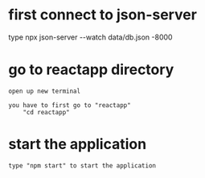 # first connect to json-server
 type npx json-server --watch data/db.json  -8000 
  
# go to reactapp directory
    open up new terminal
    
    you have to first go to "reactapp"
        "cd reactapp"
    
# start the application
    type "npm start" to start the application